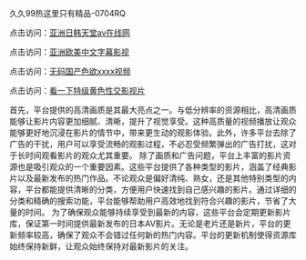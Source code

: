 久久99热这里只有精品-0704RQ

点击访问：<a href="https://vassv.pages.dev/">亚洲日韩天堂av在线网</a>

点击访问：<a href="https://gsd-agv.pages.dev/">亚洲欧美中文字幕影视</a>

点击访问：<a href="https://gda-c7m.pages.dev/">无码国产色欲xxxx视频</a>

点击访问：<a href="https://tfda.pages.dev/">看一下特级黄色性交影视片</a>

首先，平台提供的高清画质是其最大亮点之一。与低分辨率的资源相比，高清画质能够让影片内容更加细腻、清晰，提升了视觉享受。这种高质量的视频播放让观众能够更好地沉浸在影片的情节中，带来更生动的观影体验。此外，许多平台去除了广告的干扰，用户可以享受流畅的观影过程，不必忍受频繁弹出的广告打扰，这对于长时间观看影片的观众尤其重要。
除了画质和广告问题，平台上丰富的影片资源也是吸引观众的一个重要因素。这些平台提供了各种类型的影片，涵盖了经典影片以及最新发布的热门作品。不论观众是偏好清纯、熟女，还是其他特别类型的内容，平台都能提供清晰的分类，方便用户快速找到自己感兴趣的影片。通过详细的分类和精确的搜索功能，平台能够帮助用户高效地找到符合兴趣的影片，节省了大量的时间。
为了确保观众能够持续享受到最新的内容，这些平台会定期更新影片库，保证第一时间提供最新发布的日本AV影片。无论是老片还是新片，平台的更新频率较高，确保了观众不会错过任何新的热门内容。平台的更新机制使得资源库始终保持新鲜，让观众始终保持对最新影片的关注。

<span style="display:none;">[Canonical link](https://github.com/Q20250704/So8 ）</span>
